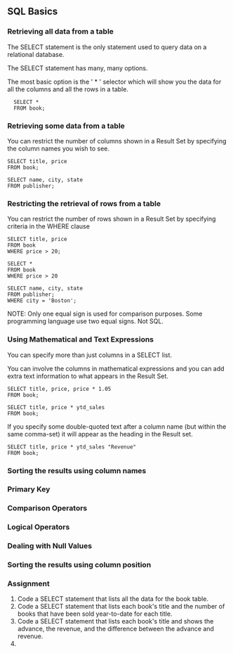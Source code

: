 ## SQL Basics

### Retrieving all data from a table   

The SELECT statement is the only statement used to query data on a relational database.  

The SELECT statement has many, many options.  

The most basic option is the ' * ' selector which will show you the data for all the columns and all the rows in a table.  
```
  SELECT *
  FROM book;
```

### Retrieving some data from a table  
You can restrict the number of columns shown in a Result Set by specifying the column names you wish to see.  
```
SELECT title, price
FROM book;
```

```
SELECT name, city, state
FROM publisher;
```

### Restricting the retrieval of rows from a table  
You can restrict the number of rows shown in a Result Set by specifying criteria in the WHERE clause  
```
SELECT title, price
FROM book
WHERE price > 20;
```

```
SELECT *
FROM book
WHERE price > 20
```

```
SELECT name, city, state
FROM publisher;
WHERE city = 'Boston';
```

NOTE:  Only one equal sign is used for comparison purposes. Some programming language use two equal signs. Not SQL.  

### Using Mathematical and Text Expressions  
You can specify more than just columns in a SELECT list.  

You can involve the columns in mathematical expressions and you can add extra text information to what appears in the Result Set.  

```
SELECT title, price, price * 1.05
FROM book;
```

```
SELECT title, price * ytd_sales
FROM book;
```
If you specify some double-quoted text after a column name (but within the same comma-set) it will appear as the heading in the Result set.  
```
SELECT title, price * ytd_sales "Revenue"
FROM book;
```

### Sorting the results using column names  

### Primary Key  

### Comparison Operators  

### Logical Operators  

### Dealing with Null Values  

### Sorting the results using column position  

### Assignment  
1. Code a SELECT statement that lists all the data for the book table.
2. Code a SELECT statement that lists each book's title and the number of books that have been sold year-to-date for each title.
3. Code a SELECT statement that lists each book's title and shows the advance, the revenue, and the difference between the advance and revenue.
4. 


